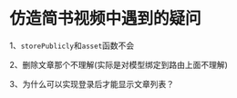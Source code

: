 # 仿造简书视频中遇到的疑问

1、`storePublicly`和`asset`函数不会

2、删除文章那个不理解(实际是对模型绑定到路由上面不理解)

3、为什么可以实现登录后才能显示文章列表？


















